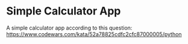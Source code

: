 # Simple Calculator App

A simple calculator app according to this question: https://www.codewars.com/kata/52a78825cdfc2cfc87000005/python
